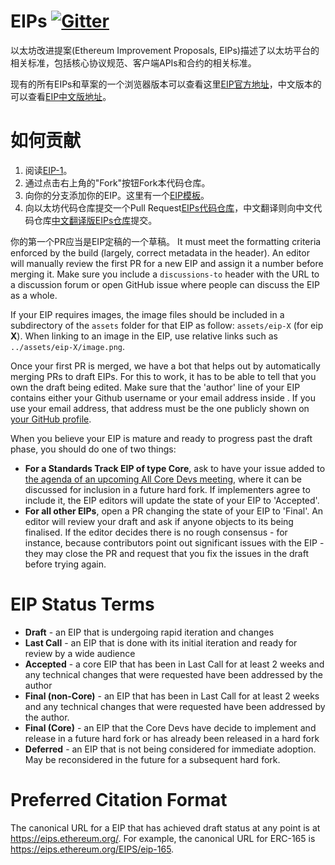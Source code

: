 # EIPs [![Gitter](https://badges.gitter.im/Join%20Chat.svg)](https://gitter.im/ethereum/EIPs?utm_source=badge&utm_medium=badge&utm_campaign=pr-badge)
以太坊改进提案(Ethereum Improvement Proposals, EIPs)描述了以太坊平台的相关标准，包括核心协议规范、客户端APIs和合约的相关标准。

现有的所有EIPs和草案的一个浏览器版本可以查看这里[EIP官方地址](http://eips.ethereum.org/)，中文版本的可以查看[EIP中文版地址](https://posa88.github.io/EIPs-Chinese/)。

# 如何贡献

 1. 阅读[EIP-1](EIPS/eip-1.md)。
 2. 通过点击右上角的"Fork"按钮Fork本代码仓库。
 3. 向你的分支添加你的EIP。这里有一个[EIP模板](eip-X.md)。
 4. 向以太坊代码仓库提交一个Pull Request[EIPs代码仓库](https://github.com/ethereum/EIPs)，中文翻译则向中文代码仓库[中文翻译版EIPs仓库](https://github.com/posa88/EIPs-Chinese)提交。

你的第一个PR应当是EIP定稿的一个草稿。 It must meet the formatting criteria enforced by the build (largely, correct metadata in the header). An editor will manually review the first PR for a new EIP and assign it a number before merging it. Make sure you include a `discussions-to` header with the URL to a discussion forum or open GitHub issue where people can discuss the EIP as a whole.

If your EIP requires images, the image files should be included in a subdirectory of the `assets` folder for that EIP as follow: `assets/eip-X` (for eip **X**). When linking to an image in the EIP, use relative links such as `../assets/eip-X/image.png`.

Once your first PR is merged, we have a bot that helps out by automatically merging PRs to draft EIPs. For this to work, it has to be able to tell that you own the draft being edited. Make sure that the 'author' line of your EIP contains either your Github username or your email address inside <triangular brackets>. If you use your email address, that address must be the one publicly shown on [your GitHub profile](https://github.com/settings/profile).

When you believe your EIP is mature and ready to progress past the draft phase, you should do one of two things:

 - **For a Standards Track EIP of type Core**, ask to have your issue added to [the agenda of an upcoming All Core Devs meeting](https://github.com/ethereum/pm/issues), where it can be discussed for inclusion in a future hard fork. If implementers agree to include it, the EIP editors will update the state of your EIP to 'Accepted'.
 - **For all other EIPs**, open a PR changing the state of your EIP to 'Final'. An editor will review your draft and ask if anyone objects to its being finalised. If the editor decides there is no rough consensus - for instance, because contributors point out significant issues with the EIP - they may close the PR and request that you fix the issues in the draft before trying again.

# EIP Status Terms
* **Draft** - an EIP that is undergoing rapid iteration and changes
* **Last Call** - an EIP that is done with its initial iteration and ready for review by a wide audience
* **Accepted** - a core EIP that has been in Last Call for at least 2 weeks and any technical changes that were requested have been addressed by the author
* **Final (non-Core)** - an EIP that has been in Last Call for at least 2 weeks and any technical changes that were requested have been addressed by the author.
* **Final (Core)** - an EIP that the Core Devs have decide to implement and release in a future hard fork or has already been released in a hard fork
* **Deferred** - an EIP that is not being considered for immediate adoption. May be reconsidered in the future for a subsequent hard fork.

# Preferred Citation Format

The canonical URL for a EIP that has achieved draft status at any point is at https://eips.ethereum.org/. For example, the canonical URL for ERC-165 is https://eips.ethereum.org/EIPS/eip-165.

